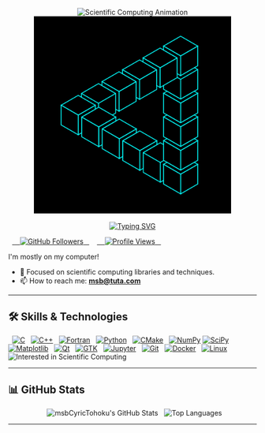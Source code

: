 <p align="center">
    <img src="https://github.com/msbCyricTohoku/msbCyricTohoku/raw/main/r2.gif" alt="Scientific Computing Animation" width="400" />
  <img src="https://github.com/msbCyricTohoku/msbCyricTohoku/raw/main/r1.gif" alt="Code Animation" width="400" />
</p>

<p align="center">
  <a href="https://git.io/typing-svg">
    <img src="https://readme-typing-svg.demolab.com?font=Fira+Code&weight=600&size=30&pause=1000&color=8A2BE2&center=true&vCenter=true&width=435&lines=Hi+there+%F0%9F%91%8B%2C+I'm+Ben!;Passionate+about...;Scientific+Software+Dev!;Let's+collaborate!" alt="Typing SVG" />
  </a>
</p>

<p align="left"> 
  <a href="https://github.com/msbCyricTohoku">
    <img src="https://img.shields.io/github/followers/msbCyricTohoku?label=Followers&style=social" alt="GitHub Followers" />
  </a>
  &nbsp; <a href="https://komarev.com/ghpvc/?username=msbCyricTohoku">
    <img src="https://komarev.com/ghpvc/?username=msbCyricTohoku&label=Profile%20Views&color=blueviolet&style=flat-square" alt="Profile Views"/>
  </a>
  &nbsp; 
</p>

I'm mostly on my computer!

- 🌱 Focused on scientific computing libraries and techniques.
- 📫 How to reach me: **msb@tuta.com**

---

## 🛠️ Skills & Technologies

<p align="left">
  <a href="https://www.cprogramming.com/" target="_blank" rel="noreferrer"><img src="https://img.shields.io/badge/C-A8B9CC?style=for-the-badge&logo=c&logoColor=black" alt="C"/></a>
  <a href="https://isocpp.org/" target="_blank" rel="noreferrer"><img src="https://img.shields.io/badge/C%2B%2B-00599C?style=for-the-badge&logo=c%2B%2B&logoColor=white" alt="C++"/></a>
  <a href="https://fortran-lang.org/" target="_blank" rel="noreferrer"><img src="https://img.shields.io/badge/Fortran-734F96?style=for-the-badge&logo=fortran&logoColor=white" alt="Fortran"/></a>
  <a href="https://www.python.org" target="_blank" rel="noreferrer"><img src="https://img.shields.io/badge/Python-3776AB?style=for-the-badge&logo=python&logoColor=white" alt="Python"/></a>
  <a href="https://cmake.org/" target="_blank" rel="noreferrer"><img src="https://img.shields.io/badge/CMake-064F8C?style=for-the-badge&logo=cmake&logoColor=white" alt="CMake"/></a>
  <a href="https://numpy.org/" target="_blank" rel="noreferrer"><img src="https://img.shields.io/badge/NumPy-013243?style=for-the-badge&logo=numpy&logoColor=white" alt="NumPy"/></a>
  <a href="https://scipy.org/" target="_blank" rel="noreferrer"><img src="https://img.shields.io/badge/SciPy-65AADC?style=for-the-badge&logo=scipy&logoColor=white" alt="SciPy"/></a>
  <a href="https://matplotlib.org/" target="_blank" rel="noreferrer"><img src="https://img.shields.io/badge/Matplotlib-11557c?style=for-the-badge&logo=matplotlib&logoColor=white" alt="Matplotlib"/></a>
  <a href="https://www.qt.io/" target="_blank" rel="noreferrer"><img src="https://img.shields.io/badge/Qt-41CD52?style=for-the-badge&logo=qt&logoColor=white" alt="Qt"/></a>
  <a href="https://www.gtk.org/" target="_blank" rel="noreferrer"><img src="https://img.shields.io/badge/GTK-777777?style=for-the-badge&logo=gtk&logoColor=white" alt="GTK"/></a>
  <a href="https://jupyter.org/" target="_blank" rel="noreferrer"><img src="https://img.shields.io/badge/Jupyter-F37626?style=for-the-badge&logo=Jupyter&logoColor=white" alt="Jupyter"/></a>
  <a href="https://git-scm.com/" target="_blank" rel="noreferrer"><img src="https://img.shields.io/badge/GIT-E44C30?style=for-the-badge&logo=git&logoColor=white" alt="Git"/></a>
  <a href="https://www.docker.com/" target="_blank" rel="noreferrer"><img src="https://img.shields.io/badge/Docker-2496ED?style=for-the-badge&logo=docker&logoColor=white" alt="Docker"/></a>
  <a href="https://www.linux.org/" target="_blank" rel="noreferrer"><img src="https://img.shields.io/badge/Linux-FCC624?style=for-the-badge&logo=linux&logoColor=black" alt="Linux"/></a>
  <img src="https://img.shields.io/badge/Interested%20in-Scientific%20Computing-blue?style=for-the-badge" alt="Interested in Scientific Computing"/>
</p>

---

## 📊 GitHub Stats

<p align="center">
  <img height="180em" src="https://github-readme-stats.vercel.app/api?username=msbCyricTohoku&show_icons=true&theme=radical&include_all_commits=true&count_private=true" alt="msbCyricTohoku's GitHub Stats"/>
  <img height="180em" src="https://github-readme-stats.vercel.app/api/top-langs/?username=msbCyricTohoku&layout=compact&langs_count=8&theme=radical" alt="Top Languages"/>
</p>

---
